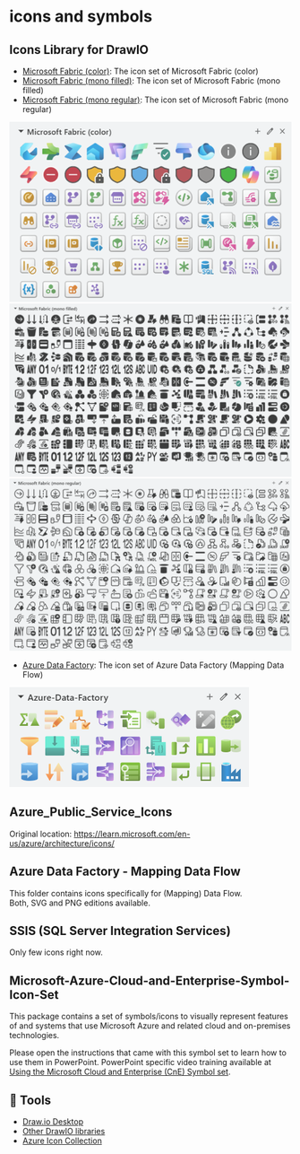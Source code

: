 # icons and symbols

## Icons Library for DrawIO

- [Microsoft Fabric (color)](https://app.diagrams.net/?splash=0&clibs=Uhttps%3A%2F%2Fraw.githubusercontent.com%2FAzure-Player%2Ficons-and-symbols%2Frefs%2Fheads%2Fmaster%2FDrawIO-icons-library%2FMicrosoft%2520Fabric%2520(color).xml):
The icon set of Microsoft Fabric (color)
- [Microsoft Fabric (mono filled)](https://app.diagrams.net/?splash=0&clibs=Uhttps%3A%2F%2Fraw.githubusercontent.com%2FAzure-Player%2Ficons-and-symbols%2Frefs%2Fheads%2Fmaster%2FDrawIO-icons-library%2FMicrosoft%2520Fabric%2520(mono%20filled).xml):
The icon set of Microsoft Fabric (mono filled)
- [Microsoft Fabric (mono regular)](https://app.diagrams.net/?splash=0&clibs=Uhttps%3A%2F%2Fraw.githubusercontent.com%2FAzure-Player%2Ficons-and-symbols%2Frefs%2Fheads%2Fmaster%2FDrawIO-icons-library%2FMicrosoft%2520Fabric%2520(mono%20regular).xml):
The icon set of Microsoft Fabric (mono regular)

![Microsoft Fabric (color)](images/microsoft-fabric-color.png)
![Microsoft Fabric (mono filled)](images/microsoft-fabric-mono-filled.png)
![Microsoft Fabric (mono regular)](images/microsoft-fabric-mono-regular.png)

- [Azure Data Factory](https://app.diagrams.net/?splash=0&clibs=Uhttps%3A%2F%2Fraw.githubusercontent.com%2FAzure-Player%2Ficons-and-symbols%2Frefs%2Fheads%2Fmaster%2FDrawIO-icons-library%2FAzure-Data-Factory.xml):
The icon set of Azure Data Factory (Mapping Data Flow)

![Azure Data Factory](images/azure-data-factory.png)

## Azure_Public_Service_Icons

Original location: https://learn.microsoft.com/en-us/azure/architecture/icons/

## Azure Data Factory - Mapping Data Flow

This folder contains icons specifically for (Mapping) Data Flow.  
Both, SVG and PNG editions available.

## SSIS (SQL Server Integration Services)

Only few icons right now.

## Microsoft-Azure-Cloud-and-Enterprise-Symbol-Icon-Set

This package contains a set of symbols/icons to visually represent features of and systems that use Microsoft Azure and related cloud and on-premises technologies.

Please open the instructions that came with this symbol set to learn how to use them in PowerPoint. PowerPoint specific video training available at [Using the Microsoft Cloud and Enterprise (CnE) Symbol set](https://youtu.be/_EKbbo9HPS4?t=4m38s).

## 🔨 Tools

- [Draw.io Desktop](https://get.diagrams.net/)
- [Other DrawIO libraries](https://github.com/jgraph/drawio-libs)  
- [Azure Icon Collection](https://code.benco.io/icon-collection/)


